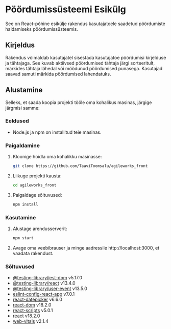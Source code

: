# Pöördumissüsteemi Esikülg

See on React-põhine esikülje rakendus kasutajatoele saadetud pöördumiste haldamiseks pöördumissüsteemis.

## Kirjeldus

Rakendus võimaldab kasutajatel sisestada kasutajatoe pöördumisi kirjelduse ja tähtajaga. See kuvab aktiivsed pöördumised tähtaja järgi sorteeritult, märkides tähtaja lähedal või möödunud pöördumised punasega. Kasutajad saavad samuti märkida pöördumised lahendatuks.

## Alustamine

Selleks, et saada koopia projekti tööle oma kohalikus masinas, järgige järgmisi samme:

### Eeldused

- Node.js ja npm on installitud teie masinas.

### Paigaldamine

1. Kloonige hoidla oma kohalikku masinasse:

    ```bash
   git clone https://github.com/TaaviToomsalu/agileworks_front

2. Liikuge projekti kausta:

    ```bash
    cd agileworks_front

3. Paigaldage sõltuvused:

    ```bash
    npm install

### Kasutamine

1. Alustage arendusserverit:

    ```bash
    npm start

2. Avage oma veebibrauser ja minge aadressile http://localhost:3000, et vaadata rakendust.

### Sõltuvused

- [@testing-library/jest-dom](https://www.npmjs.com/package/@testing-library/jest-dom) v5.17.0
- [@testing-library/react](https://www.npmjs.com/package/@testing-library/react) v13.4.0
- [@testing-library/user-event](https://www.npmjs.com/package/@testing-library/user-event) v13.5.0
- [eslint-config-react-app](https://www.npmjs.com/package/eslint-config-react-app) v7.0.1
- [react-datepicker](https://www.npmjs.com/package/react-datepicker) v6.6.0
- [react-dom](https://www.npmjs.com/package/react-dom) v18.2.0
- [react-scripts](https://www.npmjs.com/package/react-scripts) v5.0.1
- [react](https://www.npmjs.com/package/react) v18.2.0
- [web-vitals](https://www.npmjs.com/package/web-vitals) v2.1.4